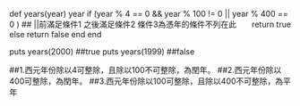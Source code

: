 def years(year)
     year 
    if (year % 4 == 0 && year % 100 != 0 || year % 400 == 0 ) ## ||前滿足條件1  之後滿足條件2 條件3為憑年的條件不列在此
        return true
      else
        return false
    end
end

puts years(2000)   ##true
puts years(1999)   ##false


##1.西元年份除以4可整除，且除以100不可整除，為閏年。
##2.西元年份除以400可整除，為閏年。
##3.西元年份除以100可整除，且除以400不可整除，為平年
